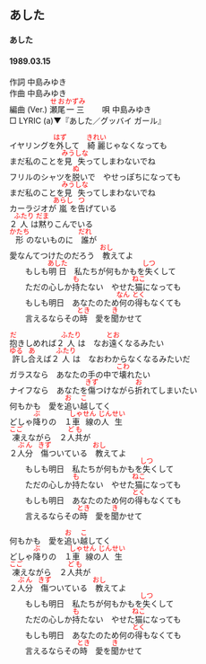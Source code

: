 <style type="text/css">
	ruby{
	    ruby-position: over;
	}
	ruby > rt{font-size: 12px;color:red;}
	p{font:16px;font-size: '楷体'}
</style>
## あした
#### あした
#### 1989.03.15


作詞     中島みゆき  
作曲      中島みゆき  
編曲 (Ver.) <ruby><rb>瀬尾</rb><rp>(</rp><rt>せお</rt><rp>)</rp></ruby><ruby><rb>一三</rb><rp>(</rp><rt>かずみ</rt><rp>)</rp></ruby>　　 
唄     中島みゆき   
□ LYRIC (a)▼『あした／グッバイ ガール』　　   
  
イヤリングを<ruby><rb>外</rb><rp>(</rp><rt>はず</rt><rp>)</rp></ruby>して　<ruby><rb>綺麗</rb><rp>(</rp><rt>きれい</rt><rp>)</rp></ruby>じゃなくなっても  
まだ私のことを<ruby><rb>見失</rb><rp>(</rp><rt>みうしな</rt><rp>)</rp></ruby>ってしまわないでね  
フリルのシャツを<ruby><rb>脱</rb><rp>(</rp><rt>ぬ</rt><rp>)</rp></ruby>いで　やせっぽちになっても  
まだ私のことを<ruby><rb>見失</rb><rp>(</rp><rt>みうしな</rt><rp>)</rp></ruby>ってしまわないでね  
カーラジオが<ruby><rb>嵐</rb><rp>(</rp><rt>あらし</rt><rp>)</rp></ruby>を<ruby><rb>告</rb><rp>(</rp><rt>つ</rt><rp>)</rp></ruby>げている  
２<ruby><rb>人</rb><rp>(</rp><rt>ふたり</rt><rp>)</rp></ruby>は<ruby><rb>黙</rb><rp>(</rp><rt>だま</rt><rp>)</rp></ruby>りこんでいる  
<ruby><rb>形</rb><rp>(</rp><rt>かたち</rt><rp>)</rp></ruby>のないものに　<ruby><rb>誰</rb><rp>(</rp><rt>だれ</rt><rp>)</rp></ruby>が  
愛なんてつけたのだろう　<ruby><rb>教</rb><rp>(</rp><rt>おし</rt><rp>)</rp></ruby>えてよ  
　　もしも<ruby><rb>明日</rb><rp>(</rp><rt>あした</rt><rp>)</rp></ruby>　私たちが何もかもを<ruby><rb>失</rb><rp>(</rp><rt>しつ</rt><rp>)</rp></ruby>くして  
　　ただの心しか<ruby><rb>持</rb><rp>(</rp><rt>も</rt><rp>)</rp></ruby>たない　やせた<ruby><rb>猫</rb><rp>(</rp><rt>ねこ</rt><rp>)</rp></ruby>になっても  
　　もしも明日　あなたのため<ruby><rb>何</rb><rp>(</rp><rt>なん</rt><rp>)</rp></ruby>の<ruby><rb>得</rb><rp>(</rp><rt>とく</rt><rp>)</rp></ruby>もなくても  
　　言えるならその<ruby><rb>時</rb><rp>(</rp><rt>とき</rt><rp>)</rp></ruby>　愛を<ruby><rb>聞</rb><rp>(</rp><rt>き</rt><rp>)</rp></ruby>かせて  
  
<ruby><rb>抱</rb><rp>(</rp><rt>だ</rt><rp>)</rp></ruby>きしめれば２<ruby><rb>人</rb><rp>(</rp><rt>ふたり</rt><rp>)</rp></ruby>は　なお<ruby><rb>遠</rb><rp>(</rp><rt>とお</rt><rp>)</rp></ruby>くなるみたい  
<ruby><rb>許</rb><rp>(</rp><rt>ゆる</rt><rp>)</rp></ruby>し<ruby><rb>合</rb><rp>(</rp><rt>あ</rt><rp>)</rp></ruby>えば２<ruby><rb>人</rb><rp>(</rp><rt>ふたり</rt><rp>)</rp></ruby>は　なおわからなくなるみたいだ  
ガラスなら　あなたの手の中で<ruby><rb>壊</rb><rp>(</rp><rt>こわ</rt><rp>)</rp></ruby>れたい  
ナイフなら　あなたを<ruby><rb>傷</rb><rp>(</rp><rt>きず</rt><rp>)</rp></ruby>つけながら<ruby><rb>折</rb><rp>(</rp><rt>お</rt><rp>)</rp></ruby>れてしまいたい  
何もかも　愛を<ruby><rb>追</rb><rp>(</rp><rt>お</rt><rp>)</rp></ruby>い<ruby><rb>越</rb><rp>(</rp><rt>こ</rt><rp>)</rp></ruby>してく  
どしゃ<ruby><rb>降</rb><rp>(</rp><rt>ぶ</rt><rp>)</rp></ruby>りの　１<ruby><rb>車線</rb><rp>(</rp><rt>しゃせん</rt><rp>)</rp></ruby>の<ruby><rb>人生</rb><rp>(</rp><rt>じんせい</rt><rp>)</rp></ruby>  
<ruby><rb>凍</rb><rp>(</rp><rt>こご</rt><rp>)</rp></ruby>えながら　２<ruby><rb>人共</rb><rp>(</rp><rt>ども</rt><rp>)</rp></ruby>が  
２<ruby><rb>人分</rb><rp>(</rp><rt>ぶん</rt><rp>)</rp></ruby>　<ruby><rb>傷</rb><rp>(</rp><rt>きず</rt><rp>)</rp></ruby>ついている　<ruby><rb>教</rb><rp>(</rp><rt>おし</rt><rp>)</rp></ruby>えてよ  
　　もしも明日　私たちが何もかもを<ruby><rb>失</rb><rp>(</rp><rt>しつ</rt><rp>)</rp></ruby>くして  
　　ただの心しか<ruby><rb>持</rb><rp>(</rp><rt>も</rt><rp>)</rp></ruby>たない　やせた<ruby><rb>猫</rb><rp>(</rp><rt>ねこ</rt><rp>)</rp></ruby>になっても  
　　もしも明日　あなたのため何の<ruby><rb>得</rb><rp>(</rp><rt>とく</rt><rp>)</rp></ruby>もなくても  
　　言えるならその<ruby><rb>時</rb><rp>(</rp><rt>とき</rt><rp>)</rp></ruby>　愛を<ruby><rb>聞</rb><rp>(</rp><rt>き</rt><rp>)</rp></ruby>かせて  
  
何もかも　愛を<ruby><rb>追</rb><rp>(</rp><rt>お</rt><rp>)</rp></ruby>い<ruby><rb>越</rb><rp>(</rp><rt>こ</rt><rp>)</rp></ruby>してく  
どしゃ<ruby><rb>降</rb><rp>(</rp><rt>ぶ</rt><rp>)</rp></ruby>りの　１<ruby><rb>車線</rb><rp>(</rp><rt>しゃせん</rt><rp>)</rp></ruby>の<ruby><rb>人生</rb><rp>(</rp><rt>じんせい</rt><rp>)</rp></ruby>  
<ruby><rb>凍</rb><rp>(</rp><rt>こご</rt><rp>)</rp></ruby>えながら　２<ruby><rb>人共</rb><rp>(</rp><rt>ども</rt><rp>)</rp></ruby>が  
２<ruby><rb>人分</rb><rp>(</rp><rt>ぶん</rt><rp>)</rp></ruby>　<ruby><rb>傷</rb><rp>(</rp><rt>きず</rt><rp>)</rp></ruby>ついている　<ruby><rb>教</rb><rp>(</rp><rt>おし</rt><rp>)</rp></ruby>えてよ  
　　もしも明日　私たちが何もかもを<ruby><rb>失</rb><rp>(</rp><rt>しつ</rt><rp>)</rp></ruby>くして  
　　ただの心しか<ruby><rb>持</rb><rp>(</rp><rt>も</rt><rp>)</rp></ruby>たない　やせた<ruby><rb>猫</rb><rp>(</rp><rt>ねこ</rt><rp>)</rp></ruby>になっても  
　　もしも明日　あなたのため何の<ruby><rb>得</rb><rp>(</rp><rt>とく</rt><rp>)</rp></ruby>もなくても  
　　言えるならその<ruby><rb>時</rb><rp>(</rp><rt>とき</rt><rp>)</rp></ruby>　愛を<ruby><rb>聞</rb><rp>(</rp><rt>き</rt><rp>)</rp></ruby>かせて  